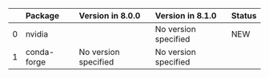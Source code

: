 <!-- markdown-link-check-disable -->

|    | Package     | Version in 8.0.0     | Version in 8.1.0     | Status   |
|---:|:------------|:---------------------|:---------------------|:---------|
|  0 | nvidia      |                      | No version specified | NEW      |
|  1 | conda-forge | No version specified | No version specified |          |